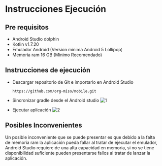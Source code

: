 # Instrucciones Ejecución


## Pre requisitos

- Android Studio dolphin
- Kotlin v1.7.20
- Emulador Android (Version minima Android 5 Lollipop)
- Memoria ram 16 GB (Minimo Recomendado)

## Instrucciones de ejecución

* Descargar repositorio de Git e importarlo en Android Studio

    ```
    https://github.com/org-miso/mobile.git
    ```
    
- Sincronizar gradle desde el Android studio
    ![1](https://user-images.githubusercontent.com/3527273/200212909-def42257-58ec-4316-b3e8-fc6db2bff47e.jpg)
    
- Ejecutar aplicación
    ![2](https://user-images.githubusercontent.com/3527273/200213091-65a27a76-bed5-432a-9649-4b43e4202357.jpg)


## Posibles Inconvenientes
Un posible inconveniente que se puede presentar es que debido a la falta de memoria ram la aplicación pueda fallar al tratar de ejecutar el emulador, Android Studio requiere de una alta capacidad en memoria, si no se tiene disponibilidad suficiente pueden presentarse fallos al tratar de lanzar la aplicación.
